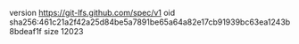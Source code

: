 version https://git-lfs.github.com/spec/v1
oid sha256:461c21a2f42a25d84be5a7891be65a64a82e17cb91939bc63ea1243b8bdeaf1f
size 12023

